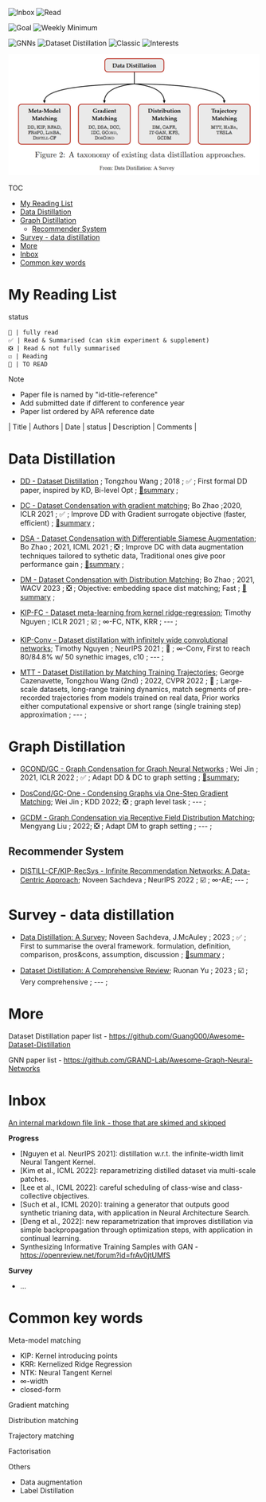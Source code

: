 <img src="https://img.shields.io/badge/Inbox-4-red" alt="Inbox"/> <img src="https://img.shields.io/badge/Read-8-green" alt="Read"/> 

<img src="https://img.shields.io/badge/Goal-50-blue" alt="Goal"/> <img src="https://img.shields.io/badge/Weekly %20Minimum-2-green" alt="Weekly Minimum"/> 

<img src="https://img.shields.io/badge/GNNs-✓-9cf" alt="GNNs"/> <img src="https://img.shields.io/badge/Dataset%20Distillation-✓-9cf" alt="Dataset Distillation"/> <img src="https://img.shields.io/badge/Classic-✓-9cf" alt="Classic"/> <img src="https://img.shields.io/badge/Interests-✓-9cf" alt="Interests"/>

<p align="center">
  <img src="imgs/misc/survey-sachdeva-overview.png" width="600"/>
</p>

TOC

- [My Reading List](#my-reading-list)
- [Data Distillation](#data-distillation)
- [Graph Distillation](#graph-distillation)
  - [Recommender System](#recommender-system)
- [Survey - data distillation](#survey---data-distillation)
- [More](#more)
- [Inbox](#inbox)
- [Common key words](#common-key-words)
# My Reading List

status

    💯 | fully read  
    ✅ | Read & Summarised (can skim experiment & supplement)  
    ❎ | Read & not fully summarised    
    ☑️ | Reading  
    🔲 | TO READ  

Note
- Paper file is named by "id-title-reference"
- Add submitted date if different to conference year
- Paper list ordered by APA reference date

| Title | Authors | Date | status | Description | Comments |


# Data Distillation

* [DD - Dataset Distillation]() ; Tongzhou Wang ; 2018 ; ✅ ; First formal DD paper, inspired by KD, Bi-level Opt ; [🔖summary](DD%20-%20dataset%20distillation%20(Wang,%202018.11).md) ;
  
* [DC - Dataset Condensation with gradient matching](); Bo Zhao ;2020, ICLR 2021 ; ✅ ; Improve DD with Gradient surrogate objective (faster, efficient) ; [🔖summary](DC%20-%20dataset%20condensation%20(Zhao,%202020.6).md) ;
  
* [DSA - Dataset Condensation with Differentiable Siamese Augmentation](); Bo Zhao ; 2021, ICML 2021 ; ❎ ; Improve DC with data augmentation techniques tailored to sythetic data, Traditional ones give poor performance gain ; [🔖summary](DSA%20-%20data%20augmentation%20(Zhao,%202021).md) ; 

* [DM - Dataset Condensation with Distribution Matching]();  Bo Zhao ; 2021, WACV 2023  ; ❎ ; Objective: embedding space dist matching; Fast   ; [🔖summary](DM%20-%20distribution%20matching%20(Zhao%20&%20Bilen,%202021.10).md) ;

* [KIP-FC - Dataset meta-learning from kernel ridge-regression](); Timothy Nguyen ; ICLR 2021 ; ☑️ ; $∞$-FC, NTK, KRR ; --- ;

* [KIP-Conv - Dataset distillation with infinitely wide convolutional networks](); Timothy Nguyen ; NeurIPS 2021 ; 🔲 ; $∞$-Conv, First to reach 80/84.8% w/ 50 synethic images, c10 ; --- ;

* [MTT - Dataset Distillation by Matching Training Trajectories](); George Cazenavette, Tongzhou Wang (2nd) ; 2022, CVPR 2022 ; 🔲 ; Large-scale datasets, long-range training dynamics, match segments of pre-recorded trajectories from models trained on real data, Prior works either computational expensive or short range (single training step) approximation ; --- ;

# Graph Distillation

* [GCOND/GC - Graph Condensation for Graph Neural Networks]() ; Wei Jin ; 2021, ICLR 2022  ; ✅ ; Adapt DD & DC to graph setting ; [🔖summary](GC%20-%20graph%20condensation%20(Jin,%202021.10).md);
  
* [DosCond/GC-One - Condensing Graphs via One-Step Gradient Matching]();  Wei Jin ; KDD 2022; ❎ ; graph level task ; --- ;

* [GCDM - Graph Condensation via Receptive Field Distribution Matching](); Mengyang Liu ; 2022; ❎ ; Adapt DM to graph setting ; --- ;

## Recommender System

* [DISTILL-CF/KIP-RecSys - Infinite Recommendation Networks: A Data-Centric Approach](); Noveen Sachdeva ; NeurIPS 2022 ; ☑️ ; $∞$-AE; --- ;



# Survey - data distillation

* [Data Distillation: A Survey](); Noveen Sachdeva, J.McAuley ; 2023 ; ✅ ; First to summarise the overal framework. formulation, definition, comparison, pros&cons, assumption, discussion ; [🔖summary](survey%20-%20Data%20Distillation%20(Sachdeva,%202023).md)  ;
  
* [Dataset Distillation: A Comprehensive Review](); Ruonan Yu ; 2023 ; ☑️ ; Very comprehensive ; --- ;


# More

Dataset Distillation paper list - https://github.com/Guang000/Awesome-Dataset-Distillation

GNN paper list - https://github.com/GRAND-Lab/Awesome-Graph-Neural-Networks

# Inbox

[An internal markdown file link - those that are skimed and skipped](misc/skim.md)

**Progress**

- [Nguyen et al. NeurIPS 2021]: distillation w.r.t. the infinite-width limit Neural Tangent Kernel.
- [Kim et al., ICML 2022]: reparametrizing distilled dataset via multi-scale patches.
- [Lee et al., ICML 2022]: careful scheduling of class-wise and class-collective objectives.
- [Such et al., ICML 2020]: training a generator that outputs good synthetic trianing data, with application in Neural Architecture Search.
- [Deng et al., 2022]: new reparametrization that improves distillation via simple backpropagation through optimization steps, with application in continual learning.
- Synthesizing Informative Training Samples with GAN - https://openreview.net/forum?id=frAv0jtUMfS

**Survey**

- ...


# Common key words

Meta-model matching
- KIP: Kernel introducing points
- KRR: Kernelized Ridge Regression
- NTK: Neural Tangent Kernel 
- $∞$-width
- closed-form

Gradient matching

Distribution matching

Trajectory matching

Factorisation

Others

- Data augmentation
- Label Distillation
